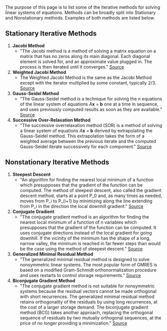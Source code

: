 The purpose of this page is to list some of the iterative methods for solving linear systems of equations. Methods can be broadly split into Stationary and Nonstationary methods. Examples of both methods are listed below.

## Stationary Iterative Methods

1. **Jacobi Method**
	- "The Jacobi method is a method of solving a matrix equation on a matrix that has no zeros along its main diagonal. Each diagonal element is solved for, and an approximate value plugged in. The process is then iterated until it converges." [Source](http://mathworld.wolfram.com/JacobiMethod.html)
2. **Weighted Jacobi Method**
	- The Weighted Jacobi Method is the same as the Jacobi Method except with the iterator multiplied by some constant, typically 2/3. [Source](https://en.m.wikipedia.org/wiki/Jacobi_method#Weighted_Jacobi_method)
3. **Gauss-Seidel Method**
	- "The Gauss-Seidel method is a technique for solving the *n* equations of the linear system of equations *A***x** = **b** one at a time in sequence, and uses previously computed results as soon as they are available." [Source](http://mathworld.wolfram.com/Gauss-SeidelMethod.html)
4. **Successive Over-Relaxation Method**
	- "The successive overrelaxation method (SOR) is a method of solving a linear system of equations *A***x** = **b** derived by extrapolating the Gauss-Seidel method. This extrapolation takes the form of a weighted average between the previous iterate and the computed Gauss-Seidel iterate successively for each component." [Source](http://mathworld.wolfram.com/SuccessiveOverrelaxationMethod.html)

## Nonstationary Iterative Methods

1. **Steepest Descent**
	- "An algorithm for finding the nearest local minimum of a function which presupposes that the gradient of the function can be computed. The method of steepest descent, also called the gradient descent method, starts at a point P_0 and, as many times as needed, moves from P_i to P_(i+1) by minimizing along the line extending from P_i in the direction the local downhill gradient." [Source](http://mathworld.wolfram.com/MethodofSteepestDescent.html)
2. **Conjugate Gradient**
	- "The conjugate gradient method is an algorithm for finding the nearest local minimum of a function of *n* variables which presupposes that the gradient of the function can be computed. It uses conjugate directions instead of the local gradient for going downhill. If the vicinity of the minimum has the shape of a long, narrow valley, the minimum is reached in far fewer steps than would be the case using the method of steepest descent." [Source](http://mathworld.wolfram.com/ConjugateGradientMethod.html)
3. **Generalized Minimal Residual Method**
	- "The generalized minimal residual method is designed to solve nonsymmetric linear systems. The most popular form of GMRES is based on a modified Gram-Schmidt orthonormalization procedure and uses restarts to control storage requirements." [Source](http://mathworld.wolfram.com/GeneralizedMinimalResidualMethod.html)
4. **Biconjugate Gradient Method**
	- "The conjugate gradient method is not suitable for nonsymmetric systems because the residual vectors cannot be made orthogonal with short recurrences. The generalized minimal residual method retains orthogonality of the residuals by using long recurrences, at the cost of a larger storage demand. The biconjugate gradient method (BCG) takes another approach, replacing the orthogonal sequence of residuals by two mutually orthogonal sequences, at the price of no longer providing a minimization." [Source](http://mathworld.wolfram.com/BiconjugateGradientMethod.html)